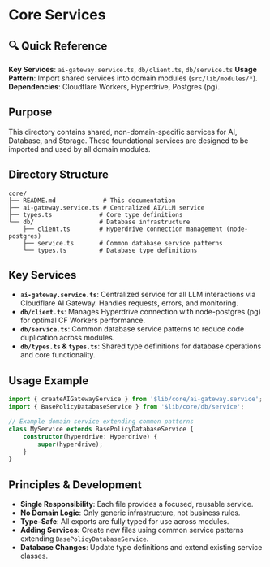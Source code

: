 # Core Services

## 🔍 Quick Reference

**Key Services**: `ai-gateway.service.ts`, `db/client.ts`, `db/service.ts`
**Usage Pattern**: Import shared services into domain modules (`src/lib/modules/*`).
**Dependencies**: Cloudflare Workers, Hyperdrive, Postgres (pg).

## Purpose

This directory contains shared, non-domain-specific services for AI, Database, and Storage. These foundational services are designed to be imported and used by all domain modules.

## Directory Structure

```
core/
├── README.md             # This documentation
├── ai-gateway.service.ts # Centralized AI/LLM service
├── types.ts             # Core type definitions
└── db/                  # Database infrastructure
    ├── client.ts        # Hyperdrive connection management (node-postgres)
    ├── service.ts       # Common database service patterns
    └── types.ts         # Database type definitions
```

## Key Services

- **`ai-gateway.service.ts`**: Centralized service for all LLM interactions via Cloudflare AI Gateway. Handles requests, errors, and monitoring.
- **`db/client.ts`**: Manages Hyperdrive connection with node-postgres (pg) for optimal CF Workers performance.
- **`db/service.ts`**: Common database service patterns to reduce code duplication across modules.
- **`db/types.ts` & `types.ts`**: Shared type definitions for database operations and core functionality.

## Usage Example

```typescript
import { createAIGatewayService } from '$lib/core/ai-gateway.service';
import { BasePolicyDatabaseService } from '$lib/core/db/service';

// Example domain service extending common patterns
class MyService extends BasePolicyDatabaseService {
	constructor(hyperdrive: Hyperdrive) {
		super(hyperdrive);
	}
}
```

## Principles & Development

- **Single Responsibility**: Each file provides a focused, reusable service.
- **No Domain Logic**: Only generic infrastructure, not business rules.
- **Type-Safe**: All exports are fully typed for use across modules.
- **Adding Services**: Create new files using common service patterns extending `BasePolicyDatabaseService`.
- **Database Changes**: Update type definitions and extend existing service classes.
